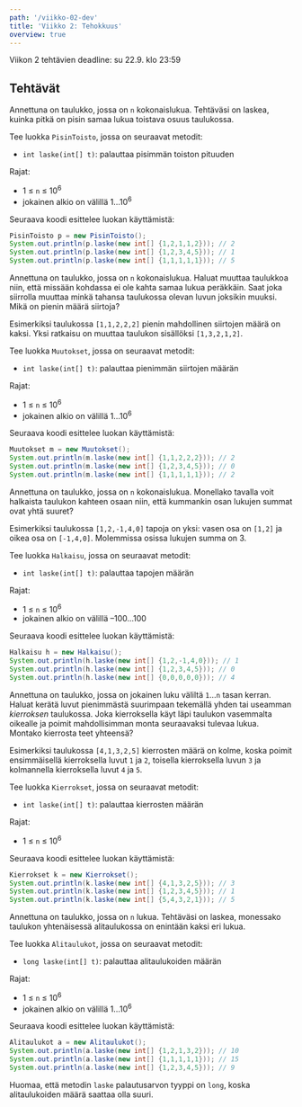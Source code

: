 ```yaml
---
path: '/viikko-02-dev'
title: 'Viikko 2: Tehokkuus'
overview: true
---
```


Viikon 2 tehtävien deadline: su 22.9. klo 23:59

## Tehtävät

<quiz id="b066bc51-8c79-43b7-9f56-e92f8060e711"></quiz>

<programming-exercise name='2. Pisin toisto' tmcname='viikko02-Viikko02Tehtava2'>

Annettuna on taulukko, jossa on `n` kokonaislukua.
Tehtäväsi on laskea, kuinka pitkä on pisin samaa lukua
toistava osuus taulukossa.

Tee luokka `PisinToisto`, jossa on seuraavat metodit:

* `int laske(int[] t)`: palauttaa pisimmän toiston pituuden

Rajat:

- 1 &le; `n` &le; 10<sup>6</sup>
- jokainen alkio on välillä 1...10<sup>6</sup>

Seuraava koodi esittelee luokan käyttämistä:

```java
PisinToisto p = new PisinToisto();
System.out.println(p.laske(new int[] {1,2,1,1,2})); // 2
System.out.println(p.laske(new int[] {1,2,3,4,5})); // 1
System.out.println(p.laske(new int[] {1,1,1,1,1})); // 5
```

</programming-exercise>

<programming-exercise name='3. Muutokset' tmcname='viikko02-Viikko02Tehtava3'>

Annettuna on taulukko, jossa on `n` kokonaislukua.
Haluat muuttaa taulukkoa niin,
että missään kohdassa ei ole kahta samaa lukua peräkkäin.
Saat joka siirrolla muuttaa minkä tahansa taulukossa
olevan luvun joksikin muuksi.
Mikä on pienin määrä siirtoja?

Esimerkiksi taulukossa `[1,1,2,2,2]`
pienin mahdollinen siirtojen määrä on kaksi.
Yksi ratkaisu on muuttaa taulukon sisällöksi
`[1,3,2,1,2]`.

Tee luokka `Muutokset`, jossa on seuraavat metodit:

* `int laske(int[] t)`: palauttaa pienimmän siirtojen määrän

Rajat:

- 1 &le; `n` &le; 10<sup>6</sup>
- jokainen alkio on välillä 1...10<sup>6</sup>

Seuraava koodi esittelee luokan käyttämistä:

```java
Muutokset m = new Muutokset();
System.out.println(m.laske(new int[] {1,1,2,2,2})); // 2
System.out.println(m.laske(new int[] {1,2,3,4,5})); // 0
System.out.println(m.laske(new int[] {1,1,1,1,1})); // 2
```

</programming-exercise>


<programming-exercise name='4. Halkaisu' tmcname='viikko02-Viikko02Tehtava4'>

Annettuna on taulukko, jossa on `n` kokonaislukua.
Monellako tavalla voit halkaista taulukon
kahteen osaan niin, että kummankin osan
lukujen summat ovat yhtä suuret?

Esimerkiksi taulukossa `[1,2,-1,4,0]` tapoja on yksi:
vasen osa on `[1,2]` ja oikea osa on `[-1,4,0]`.
Molemmissa osissa lukujen summa on 3.

Tee luokka `Halkaisu`, jossa on seuraavat metodit:

* `int laske(int[] t)`: palauttaa tapojen määrän

Rajat:

- 1 &le; `n` &le; 10<sup>6</sup>
- jokainen alkio on välillä &ndash;100...100

Seuraava koodi esittelee luokan käyttämistä:

```java
Halkaisu h = new Halkaisu();
System.out.println(h.laske(new int[] {1,2,-1,4,0})); // 1
System.out.println(h.laske(new int[] {1,2,3,4,5})); // 0
System.out.println(h.laske(new int[] {0,0,0,0,0})); // 4
```

</programming-exercise>


<programming-exercise name='5. Kierrokset' tmcname='viikko02-Viikko02Tehtava5'>

Annettuna on taulukko, jossa on jokainen luku
väliltä `1`...`n` tasan kerran.
Haluat kerätä luvut pienimmästä suurimpaan
tekemällä yhden tai useamman _kierroksen_ taulukossa.
Joka kierroksella käyt läpi taulukon vasemmalta oikealle
ja poimit mahdollisimman monta seuraavaksi tulevaa lukua.
Montako kierrosta teet yhteensä?

Esimerkiksi taulukossa `[4,1,3,2,5]` kierrosten määrä on kolme,
koska poimit ensimmäisellä kierroksella luvut `1` ja `2`,
toisella kierroksella luvun `3`
ja kolmannella kierroksella luvut `4` ja `5`.


Tee luokka `Kierrokset`, jossa on seuraavat metodit:

* `int laske(int[] t)`: palauttaa kierrosten määrän

Rajat:

- 1 &le; `n` &le; 10<sup>6</sup>

Seuraava koodi esittelee luokan käyttämistä:

```java
Kierrokset k = new Kierrokset();
System.out.println(k.laske(new int[] {4,1,3,2,5})); // 3
System.out.println(k.laske(new int[] {1,2,3,4,5})); // 1
System.out.println(k.laske(new int[] {5,4,3,2,1})); // 5
```

</programming-exercise>

<programming-exercise name='6. Alitaulukot' tmcname='viikko02-Viikko02Tehtava6'>

Annettuna on taulukko, jossa on `n` lukua.
Tehtäväsi on laskea,
monessako taulukon yhtenäisessä alitaulukossa
on enintään kaksi eri lukua.

Tee luokka `Alitaulukot`, jossa on seuraavat metodit:

* `long laske(int[] t)`: palauttaa alitaulukoiden määrän

Rajat:

- 1 &le; `n` &le; 10<sup>6</sup>
- jokainen alkio on välillä 1...10<sup>6</sup>

Seuraava koodi esittelee luokan käyttämistä:

```java
Alitaulukot a = new Alitaulukot();
System.out.println(a.laske(new int[] {1,2,1,3,2})); // 10
System.out.println(a.laske(new int[] {1,1,1,1,1})); // 15
System.out.println(a.laske(new int[] {1,2,3,4,5})); // 9
```

Huomaa, että metodin `laske` palautusarvon tyyppi on `long`,
koska alitaulukoiden määrä saattaa olla suuri.

</programming-exercise>

